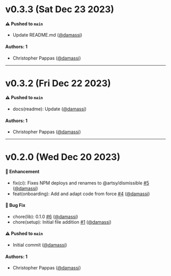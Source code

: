 # v0.3.3 (Sat Dec 23 2023)

#### ⚠️ Pushed to `main`

- Update README.md ([@damassi](https://github.com/damassi))

#### Authors: 1

- Christopher Pappas ([@damassi](https://github.com/damassi))

---

# v0.3.2 (Fri Dec 22 2023)

#### ⚠️ Pushed to `main`

- docs(readme): Update ([@damassi](https://github.com/damassi))

#### Authors: 1

- Christopher Pappas ([@damassi](https://github.com/damassi))

---

# v0.2.0 (Wed Dec 20 2023)

#### 🚀  Enhancement

- fix(ci): Fixes NPM deploys and renames to @artsy/dismissible [#5](https://github.com/artsy/dismissible/pull/5) ([@damassi](https://github.com/damassi))
- feat(onboarding): Add and adapt code from force [#4](https://github.com/artsy/dismissible/pull/4) ([@damassi](https://github.com/damassi))

#### 🐛  Bug Fix

- chore(lib): 0.1.0 [#6](https://github.com/artsy/dismissible/pull/6) ([@damassi](https://github.com/damassi))
- chore(setup): Initial file addition [#1](https://github.com/artsy/dismissible/pull/1) ([@damassi](https://github.com/damassi))

#### ⚠️ Pushed to `main`

- Initial commit ([@damassi](https://github.com/damassi))

#### Authors: 1

- Christopher Pappas ([@damassi](https://github.com/damassi))
